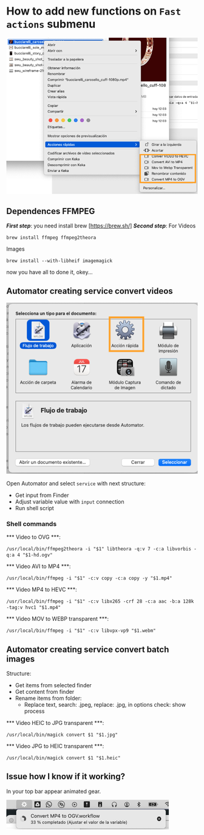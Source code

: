 <!--
Author: <Anthony Sychev> (hello at dm211 dot com | a.sychev at jfranc dot studio) 
Buy me a coffe: https://www.buymeacoffee.com/twooneone
README.md (c) 2022 
Created:  2022-02-03 19:23:11 
Desc: description-->

# How to add new functions on `Fast actions` submenu
![Acciones rapidas submenu][image1]

## Dependences FFMPEG

***First step***: you need install brew [https://brew.sh/]
***Second step***: 
For Videos
```shell
brew install ffmpeg ffmpeg2theora
```

Images
```shell
brew install --with-libheif imagemagick
```

now you have all to done it, okey...

## Automator creating service convert videos
![Acciones rapidas submenu][image2]

Open Automator and select `service` with next structure:

* Get input from Finder
* Adjust variable value with `input` connection
* Run shell script

### Shell commands

*** Video to OVG ***: 
```shell 
/usr/local/bin/ffmpeg2theora -i "$1" libtheora -q:v 7 -c:a libvorbis -q:a 4 "$1-hd.ogv"
```

*** Video AVI to MP4 ***:
```shell
/usr/local/bin/ffmpeg -i "$1" -c:v copy -c:a copy -y "$1.mp4"
```

*** Video MP4 to HEVC ***:
```shell
/usr/local/bin/ffmpeg -i "$1" -c:v libx265 -crf 28 -c:a aac -b:a 128k -tag:v hvc1 "$1.mp4"
```

*** Video MOV to WEBP transparent ***:
```shell
/usr/local/bin/ffmpeg -i "$1" -c:v libvpx-vp9 "$1.webm"
```

## Automator creating service convert batch images

Structure:
* Get items from selected finder
* Get content from finder
* Rename items from folder:
  * Replace text, search: .jpeg, replace: .jpg, in options check: show process

*** Video HEIC to JPG transparent ***:
```shell
/usr/local/bin/magick convert $1 "$1.jpg"
```

*** Video JPG to HEIC transparent ***:
```shell
/usr/local/bin/magick convert $1 "$1.heic"
```

## Issue how I know if it working?

In your top bar appear animated gear.

![Acciones rapidas submenu][image3]


[image1]: images/image_1.png
[image2]: images/image_2_automator.png
[image3]: images/image_3_process.png